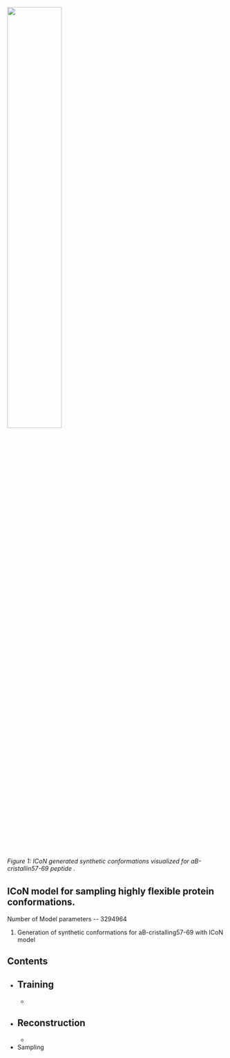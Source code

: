 

<div class="slowme">
     <img src="visual/ab13.mp4" mode=loop class="rounded mx-auto d-block float-center" alt="" width=50%>
     <h6>Figure 1: ICoN generated synthetic conformations visualized for aB-cristallin57-69 peptide .</h6>
</div>    


## ICoN model for sampling highly flexible protein conformations. 

Number of Model parameters --  3294964

1. Generation of synthetic conformations for aB-cristalling57-69 with ICoN model



## Contents
- Training
  - 
  -
- Reconstruction
  -
  -
- Sampling



